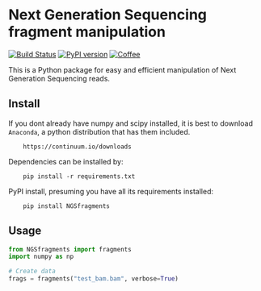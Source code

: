# Next Generation Sequencing fragment manipulation

[![Build Status](https://travis-ci.org/kylessmith/NGSfragments.svg?branch=master)](https://travis-ci.org/kylessmith/NGSfragments) [![PyPI version](https://badge.fury.io/py/NGSfragments.svg)](https://badge.fury.io/py/NGSfragments)
[![Coffee](https://img.shields.io/badge/-buy_me_a%C2%A0coffee-gray?logo=buy-me-a-coffee&color=ff69b4)](https://www.buymeacoffee.com/kylessmith)

This is a Python package for easy and efficient manipulation
of Next Generation Sequencing reads.


## Install

If you dont already have numpy and scipy installed, it is best to download
`Anaconda`, a python distribution that has them included.  
```
    https://continuum.io/downloads
```

Dependencies can be installed by:

```
    pip install -r requirements.txt
```

PyPI install, presuming you have all its requirements installed:
```
    pip install NGSfragments
```

## Usage

```python
from NGSfragments import fragments
import numpy as np

# Create data
frags = fragments("test_bam.bam", verbose=True)
```
